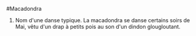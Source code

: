 #Macadondra

1. Nom d'une danse typique. La macadondra se danse certains soirs de Mai, vêtu d'un drap à petits pois au son d'un dindon glougloutant.
